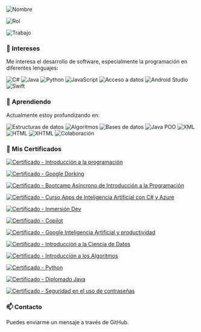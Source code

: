 ![Nombre](https://img.shields.io/badge/Nombre-Jorge-007BFF?style=for-the-badge)

![Rol](https://img.shields.io/badge/Rol-Estudiante%20de%20DAM-28A745?style=for-the-badge)

![Trabajo](https://img.shields.io/badge/Trabajo-Técnico%20de%20Electrónica%20de%20Potencia%20Ferroviaria-DC3545?style=for-the-badge)


### 👀 Intereses
Me interesa el desarrollo de software, especialmente la programación en diferentes lenguajes:

![C#](https://img.shields.io/badge/C%23-239120?style=for-the-badge&logo=c-sharp&logoColor=white)
![Java](https://img.shields.io/badge/Java-ED8B00?style=for-the-badge&logo=java&logoColor=white)
![Python](https://img.shields.io/badge/Python-3776AB?style=for-the-badge&logo=python&logoColor=white)
![JavaScript](https://img.shields.io/badge/JavaScript-F7DF1E?style=for-the-badge&logo=javascript&logoColor=black)
![Acceso a datos](https://img.shields.io/badge/Database-003B57?style=for-the-badge&logo=database&logoColor=white)
![Android Studio](https://img.shields.io/badge/Android_Studio-3DDC84?style=for-the-badge&logo=android-studio&logoColor=white)
![Swift](https://img.shields.io/badge/Swift-FA7343?style=for-the-badge&logo=swift&logoColor=white)

### 🌱 Aprendiendo
Actualmente estoy profundizando en:

![Estructuras de datos](https://img.shields.io/badge/Estructuras_de_datos-007396?style=for-the-badge&logo=codeforces&logoColor=white)
![Algoritmos](https://img.shields.io/badge/Algoritmos-1F72C1?style=for-the-badge&logo=algorithm&logoColor=white)
![Bases de datos](https://img.shields.io/badge/Bases_de_datos-003B57?style=for-the-badge&logo=database&logoColor=white)
![Java POO](https://img.shields.io/badge/Java-POO-orange?style=for-the-badge&logo=java&logoColor=white)
![XML](https://img.shields.io/badge/XML-FF7F50?style=for-the-badge&logo=xml&logoColor=white)
![HTML](https://img.shields.io/badge/HTML-E34F26?style=for-the-badge&logo=html5&logoColor=white)
![XHTML](https://img.shields.io/badge/XHTML-005CC2?style=for-the-badge&logo=xhtml&logoColor=white)
![Colaboración](https://img.shields.io/badge/GitHub-181717?style=for-the-badge&logo=github&logoColor=white)




### 📜 Mis Certificados

[![Certificado - Introducción a la programación](https://img.shields.io/badge/Certificado-Introducción%20a%20la%20programación-blue)](https://github.com/Jorx8819/Cursos-Certifidos/blob/main/001%20-%20Introducci%C3%B3n%20a%20la%20programaci%C3%B3n.pdf)

[![Certificado - Google Dorking](https://img.shields.io/badge/Certificado-Google%20Dorking-blue)](https://github.com/Jorx8819/Cursos-Certifidos/blob/main/CERTIFICADO%20GOOGLE%20DORKING.pdf)

[![Certificado - Bootcamp Asíncrono de Introducción a la Programación](https://img.shields.io/badge/Certificado-Bootcamp%20Introducción%20a%20la%20Programación-blue)](https://github.com/Jorx8819/Cursos-Certifidos/blob/main/Certificado%20-%20Bootcamp%20As%C3%ADncrono%20de%20Introducci%C3%B3n%20a%20la%20Programaci%C3%B3n.pdf)

[![Certificado - Curso Apps de Inteligencia Artificial con C# y Azure](https://img.shields.io/badge/Certificado-Apps%20de%20IA%20con%20C%23%20y%20Azure-blue)](https://github.com/Jorx8819/Cursos-Certifidos/blob/main/Certificado%20-%20Curso%20Apps%20de%20Inteligencia%20Artificial%20con%20C%23%20y%20Azure.pdf)

[![Certificado - Inmersión Dev](https://img.shields.io/badge/Certificado-Inmersión%20Dev-blue)](https://github.com/Jorx8819/Cursos-Certifidos/blob/main/Certificado%20Alura%20Latam%20-%20Inmersi%C3%B3n%20Dev.pdf)

[![Certificado - Copilot](https://img.shields.io/badge/Certificado-Copilot-blue)](https://github.com/Jorx8819/Cursos-Certifidos/blob/main/Copilot.pdf)

[![Certificado - Google Inteligencia Artificial y productividad](https://img.shields.io/badge/Certificado-IA%20y%20productividad-blue)](https://github.com/Jorx8819/Cursos-Certifidos/blob/main/Google%20Inteligencia%20Artificial%20y%20productividad.pdf)

[![Certificado - Introducción a la Ciencia de Datos](https://img.shields.io/badge/Certificado-Ciencia%20de%20Datos-blue)](https://github.com/Jorx8819/Cursos-Certifidos/blob/main/Introducci%C3%B3n%20a%20la%20Ciencia%20de%20Datos.pdf)

[![Certificado - Introducción a los Algoritmos](https://img.shields.io/badge/Certificado-Introducción%20a%20los%20Algoritmos-blue)](https://github.com/Jorx8819/Cursos-Certifidos/blob/main/Introducci%C3%B3n%20a%20los%20Algoritmos%20-%20TodoCode.pdf)

[![Certificado - Python](https://img.shields.io/badge/Certificado-Python-blue)](https://github.com/Jorx8819/Cursos-Certifidos/blob/main/Python.pdf)

[![Certificado - Diplomado Java](https://img.shields.io/badge/Certificado-Diplomado%20Java-blue)](https://github.com/Jorx8819/Cursos-Certifidos/blob/main/Diplomado%20Java.pdf)

[![Certificado - Seguridad en el uso de contraseñas](https://img.shields.io/badge/Certificado-Seguridad%20en%20el%20uso%20de%20contraseñas-blue)](https://github.com/Jorx8819/Cursos-Certifidos/blob/main/SEGURIDAD%20EN%20EL%20USO%20DE%20CONTRASE%C3%91AS.pdf)


### 📫 Contacto
Puedes enviarme un mensaje a través de GitHub.

<!---
Jorx8819/Jorx8819 is a ✨ special ✨ repository because its `README.md` (this file) appears on your GitHub profile.
You can click the Preview link to take a look at your changes.
--->
